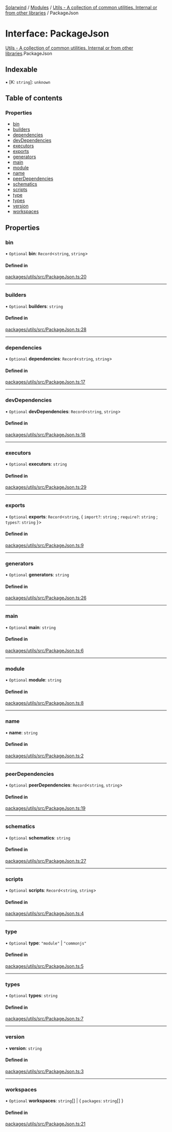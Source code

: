 [Solarwind](../README.md) / [Modules](../modules.md) / [Utils - A collection of common utilities. Internal or from other libraries](../modules/Utils___A_collection_of_common_utilities__Internal_or_from_other_libraries.md) / PackageJson

# Interface: PackageJson

[Utils - A collection of common utilities. Internal or from other libraries](../modules/Utils___A_collection_of_common_utilities__Internal_or_from_other_libraries.md).PackageJson

## Indexable

▪ [K: `string`]: `unknown`

## Table of contents

### Properties

- [bin](Utils___A_collection_of_common_utilities__Internal_or_from_other_libraries.PackageJson.md#bin)
- [builders](Utils___A_collection_of_common_utilities__Internal_or_from_other_libraries.PackageJson.md#builders)
- [dependencies](Utils___A_collection_of_common_utilities__Internal_or_from_other_libraries.PackageJson.md#dependencies)
- [devDependencies](Utils___A_collection_of_common_utilities__Internal_or_from_other_libraries.PackageJson.md#devdependencies)
- [executors](Utils___A_collection_of_common_utilities__Internal_or_from_other_libraries.PackageJson.md#executors)
- [exports](Utils___A_collection_of_common_utilities__Internal_or_from_other_libraries.PackageJson.md#exports)
- [generators](Utils___A_collection_of_common_utilities__Internal_or_from_other_libraries.PackageJson.md#generators)
- [main](Utils___A_collection_of_common_utilities__Internal_or_from_other_libraries.PackageJson.md#main)
- [module](Utils___A_collection_of_common_utilities__Internal_or_from_other_libraries.PackageJson.md#module)
- [name](Utils___A_collection_of_common_utilities__Internal_or_from_other_libraries.PackageJson.md#name)
- [peerDependencies](Utils___A_collection_of_common_utilities__Internal_or_from_other_libraries.PackageJson.md#peerdependencies)
- [schematics](Utils___A_collection_of_common_utilities__Internal_or_from_other_libraries.PackageJson.md#schematics)
- [scripts](Utils___A_collection_of_common_utilities__Internal_or_from_other_libraries.PackageJson.md#scripts)
- [type](Utils___A_collection_of_common_utilities__Internal_or_from_other_libraries.PackageJson.md#type)
- [types](Utils___A_collection_of_common_utilities__Internal_or_from_other_libraries.PackageJson.md#types)
- [version](Utils___A_collection_of_common_utilities__Internal_or_from_other_libraries.PackageJson.md#version)
- [workspaces](Utils___A_collection_of_common_utilities__Internal_or_from_other_libraries.PackageJson.md#workspaces)

## Properties

### bin

• `Optional` **bin**: `Record`<`string`, `string`\>

#### Defined in

[packages/utils/src/PackageJson.ts:20](https://github.com/antoniopresto/darch/blob/c5cd1c8/packages/utils/src/PackageJson.ts#L20)

___

### builders

• `Optional` **builders**: `string`

#### Defined in

[packages/utils/src/PackageJson.ts:28](https://github.com/antoniopresto/darch/blob/c5cd1c8/packages/utils/src/PackageJson.ts#L28)

___

### dependencies

• `Optional` **dependencies**: `Record`<`string`, `string`\>

#### Defined in

[packages/utils/src/PackageJson.ts:17](https://github.com/antoniopresto/darch/blob/c5cd1c8/packages/utils/src/PackageJson.ts#L17)

___

### devDependencies

• `Optional` **devDependencies**: `Record`<`string`, `string`\>

#### Defined in

[packages/utils/src/PackageJson.ts:18](https://github.com/antoniopresto/darch/blob/c5cd1c8/packages/utils/src/PackageJson.ts#L18)

___

### executors

• `Optional` **executors**: `string`

#### Defined in

[packages/utils/src/PackageJson.ts:29](https://github.com/antoniopresto/darch/blob/c5cd1c8/packages/utils/src/PackageJson.ts#L29)

___

### exports

• `Optional` **exports**: `Record`<`string`, { `import?`: `string` ; `require?`: `string` ; `types?`: `string`  }\>

#### Defined in

[packages/utils/src/PackageJson.ts:9](https://github.com/antoniopresto/darch/blob/c5cd1c8/packages/utils/src/PackageJson.ts#L9)

___

### generators

• `Optional` **generators**: `string`

#### Defined in

[packages/utils/src/PackageJson.ts:26](https://github.com/antoniopresto/darch/blob/c5cd1c8/packages/utils/src/PackageJson.ts#L26)

___

### main

• `Optional` **main**: `string`

#### Defined in

[packages/utils/src/PackageJson.ts:6](https://github.com/antoniopresto/darch/blob/c5cd1c8/packages/utils/src/PackageJson.ts#L6)

___

### module

• `Optional` **module**: `string`

#### Defined in

[packages/utils/src/PackageJson.ts:8](https://github.com/antoniopresto/darch/blob/c5cd1c8/packages/utils/src/PackageJson.ts#L8)

___

### name

• **name**: `string`

#### Defined in

[packages/utils/src/PackageJson.ts:2](https://github.com/antoniopresto/darch/blob/c5cd1c8/packages/utils/src/PackageJson.ts#L2)

___

### peerDependencies

• `Optional` **peerDependencies**: `Record`<`string`, `string`\>

#### Defined in

[packages/utils/src/PackageJson.ts:19](https://github.com/antoniopresto/darch/blob/c5cd1c8/packages/utils/src/PackageJson.ts#L19)

___

### schematics

• `Optional` **schematics**: `string`

#### Defined in

[packages/utils/src/PackageJson.ts:27](https://github.com/antoniopresto/darch/blob/c5cd1c8/packages/utils/src/PackageJson.ts#L27)

___

### scripts

• `Optional` **scripts**: `Record`<`string`, `string`\>

#### Defined in

[packages/utils/src/PackageJson.ts:4](https://github.com/antoniopresto/darch/blob/c5cd1c8/packages/utils/src/PackageJson.ts#L4)

___

### type

• `Optional` **type**: ``"module"`` \| ``"commonjs"``

#### Defined in

[packages/utils/src/PackageJson.ts:5](https://github.com/antoniopresto/darch/blob/c5cd1c8/packages/utils/src/PackageJson.ts#L5)

___

### types

• `Optional` **types**: `string`

#### Defined in

[packages/utils/src/PackageJson.ts:7](https://github.com/antoniopresto/darch/blob/c5cd1c8/packages/utils/src/PackageJson.ts#L7)

___

### version

• **version**: `string`

#### Defined in

[packages/utils/src/PackageJson.ts:3](https://github.com/antoniopresto/darch/blob/c5cd1c8/packages/utils/src/PackageJson.ts#L3)

___

### workspaces

• `Optional` **workspaces**: `string`[] \| { `packages`: `string`[]  }

#### Defined in

[packages/utils/src/PackageJson.ts:21](https://github.com/antoniopresto/darch/blob/c5cd1c8/packages/utils/src/PackageJson.ts#L21)
